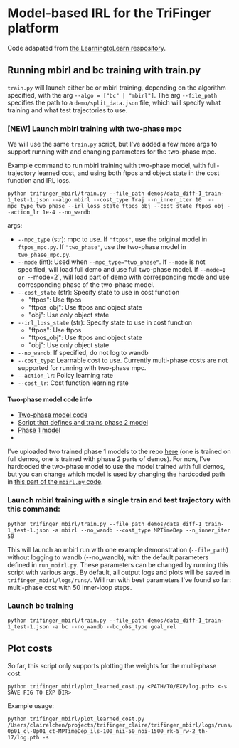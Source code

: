 # Model-based IRL for the TriFinger platform
Code adapated from [the LearningtoLearn respository](https://github.com/facebookresearch/LearningToLearn/tree/main/mbirl).

## Running mbirl and bc training with train.py

`train.py` will launch either bc or mbirl training, depending on the algorithm specified, with the arg `--algo = ["bc" | "mbirl"]`. The arg `--file_path` specifies the path to a `demo/split_data.json` file, which will specify what training and what test trajectories to use.

### [NEW] Launch mbirl training with two-phase mpc

We will use the same `train.py` script, but I've added a few more args to support running with and changing parameters for the two-phase mpc.

Example command to run mbirl training with two-phase model, with full-trajectory learned cost, and using both ftpos and object state in the cost function and IRL loss.
```
python trifinger_mbirl/train.py --file_path demos/data_diff-1_train-1_test-1.json --algo mbirl --cost_type Traj --n_inner_iter 10  --mpc_type two_phase --irl_loss_state ftpos_obj --cost_state ftpos_obj --action_lr 1e-4 --no_wandb
```

args:

  * `--mpc_type` (str): mpc to use. If `"ftpos"`, use the original model in `ftpos_mpc.py`. If `"two_phase"`, use the two-phase model in `two_phase_mpc.py`.
  * `--mode` (int): Used when `--mpc_type="two_phase"`. If `--mode` is not specified, will load full demo and use full two-phase model. If `--mode=1 or `--mode=2`, will load part of demo with corresponding mode and use corresponding phase of the two-phase model.
  * `--cost_state` (str): Specify state to use in cost function
      * "ftpos": Use ftpos
      * "ftpos_obj": Use ftpos and object state
      * "obj": Use only object state
  * `--irl_loss_state` (str): Specify state to use in cost function
      * "ftpos": Use ftpos
      * "ftpos_obj": Use ftpos and object state
      * "obj": Use only object state
  * `--no_wandb`: If specified, do not log to wandb
  * `--cost_type`: Learnable cost to use. Currently multi-phase costs are not supported for running with two-phase mpc.
  * `--action_lr`: Policy learning rate
  * `--cost_lr`: Cost function learning rate

#### Two-phase model code info

* [Two-phase model code](https://github.com/fmeier/trifinger_claire/blob/main/trifinger_mbirl/two_phase_mpc.py)
* [Script that defines and trains phase 2 model](https://github.com/fmeier/trifinger_claire/blob/main/trifinger_mbirl/forward_models/train_phase2_model.py)
*  [Phase 1 model](https://github.com/fmeier/trifinger_claire/blob/main/trifinger_mbirl/forward_models/phase1_model.py)
* 

I've uploaded two trained phase 1 models to the repo [here](https://github.com/fmeier/trifinger_claire/tree/main/trifinger_mbirl/forward_models/runs) (one is trained on full demos, one is trained with phase 2 parts of demos). For now, I've hardcoded the two-phase model to use the model trained with full demos, but you can change which model is used by changing the hardcoded path in [this part of the `mbirl.py` code](https://github.com/fmeier/trifinger_claire/blob/f152cb9e03c00b9198b3a7021651839ef68632be/trifinger_mbirl/mbirl.py#L279).

### Launch mbirl training with a single train and test trajectory with this command:
```
python trifinger_mbirl/train.py --file_path demos/data_diff-1_train-1_test-1.json -a mbirl --no_wandb --cost_type MPTimeDep --n_inner_iter 50
```

This will launch an mbirl run with one example demonstration (`--file_path`) without logging to wandb (--no_wandb), with the default parameters defined
in `run_mbirl.py`. These parameters can be changed by running this script with various args. By default, all output logs and plots will be saved in `trifinger_mbirl/logs/runs/`. Will run with best parameters I've found so far: multi-phase cost with 50 inner-loop steps.

### Launch bc training
```
python trifinger_mbirl/train.py --file_path demos/data_diff-1_train-1_test-1.json -a bc --no_wandb --bc_obs_type goal_rel
```

## Plot costs

So far, this script only supports plotting the weights for the multi-phase cost. 

```
python trifinger_mbirl/plot_learned_cost.py <PATH/TO/EXP/log.pth> <-s SAVE FIG TO EXP DIR>
```

Example usage:
```
python trifinger_mbirl/plot_learned_cost.py /Users/clairelchen/projects/trifinger_claire/trifinger_mbirl/logs/runs/exp_NOID_al-0p01_cl-0p01_ct-MPTimeDep_ils-100_nii-50_noi-1500_rk-5_rw-2_th-17/log.pth -s
```
